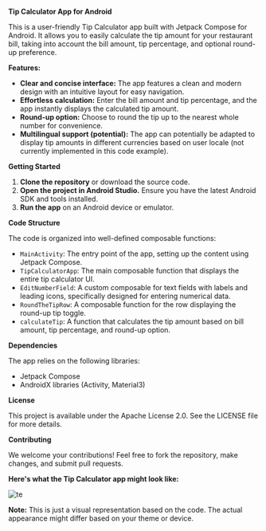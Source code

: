 **Tip Calculator App for Android**

This is a user-friendly Tip Calculator app built with Jetpack Compose for Android. It allows you to easily calculate the tip amount for your restaurant bill, taking into account the bill amount, tip percentage, and optional round-up preference.

**Features:**

* **Clear and concise interface:** The app features a clean and modern design with an intuitive layout for easy navigation.
* **Effortless calculation:** Enter the bill amount and tip percentage, and the app instantly displays the calculated tip amount.
* **Round-up option:** Choose to round the tip up to the nearest whole number for convenience.
* **Multilingual support (potential):** The app can potentially be adapted to display tip amounts in different currencies based on user locale (not currently implemented in this code example).

**Getting Started**

1. **Clone the repository** or download the source code.
2. **Open the project in Android Studio.** Ensure you have the latest Android SDK and tools installed.
3. **Run the app** on an Android device or emulator.

**Code Structure**

The code is organized into well-defined composable functions:

* `MainActivity`: The entry point of the app, setting up the content using Jetpack Compose.
* `TipCalculatorApp`: The main composable function that displays the entire tip calculator UI.
* `EditNumberField`: A custom composable for text fields with labels and leading icons, specifically designed for entering numerical data.
* `RoundTheTipRow`: A composable function for the row displaying the round-up tip toggle.
* `calculateTip`: A function that calculates the tip amount based on bill amount, tip percentage, and round-up option.

**Dependencies**

The app relies on the following libraries:

* Jetpack Compose
* AndroidX libraries (Activity, Material3)

**License**

This project is available under the Apache License 2.0. See the LICENSE file for more details.

**Contributing**

We welcome your contributions! Feel free to fork the repository, make changes, and submit pull requests.

**Here's what the Tip Calculator app might look like:**

![te](https://github.com/shreyaskbkukke/Tip_Calculator/assets/96857515/dbf6ec31-7fba-446a-8565-5b7378388b01)


**Note:** This is just a visual representation based on the code. The actual appearance might differ based on your theme or device.
